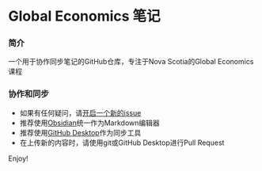# Global Economics 笔记

### 简介
一个用于协作同步笔记的GitHub仓库，专注于Nova Scotia的Global Economics课程

### 协作和同步
- 如果有任何疑问，请[开启一个新的issue](https://github.com/Jerry23011/global-economics-notes/issues/new)
- 推荐使用[Obsidian](https://obsidian.md)统一作为Markdown编辑器
- 推荐使用[GitHub Desktop](https://desktop.github.com)作为同步工具
- 在上传新的内容时，请使用git或GitHub Desktop进行Pull Request

Enjoy!